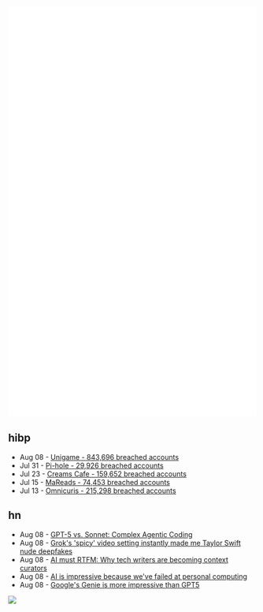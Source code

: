 ![Metrics](https://raw.githubusercontent.com/phixion/phixion/master/metrics.svg)

## hibp

<!--
for https://github.com/phixion/phixion/blob/main/.github/workflows/feeds.yml
-->
<!--START_SECTION:haveibeenpwnd-->
- Aug 08 - [Unigame - 843,696 breached accounts](https://haveibeenpwned.com/Breach/Unigame)
- Jul 31 - [Pi-hole - 29,926 breached accounts](https://haveibeenpwned.com/Breach/ThePi-Hole)
- Jul 23 - [Creams Cafe - 159,652 breached accounts](https://haveibeenpwned.com/Breach/CreamsCafe)
- Jul 15 - [MaReads - 74,453 breached accounts](https://haveibeenpwned.com/Breach/MaReads)
- Jul 13 - [Omnicuris - 215,298 breached accounts](https://haveibeenpwned.com/Breach/Omnicuris)
<!--END_SECTION:haveibeenpwnd-->

## hn

<!--
for https://github.com/phixion/phixion/blob/main/.github/workflows/feeds.yml
-->
<!--START_SECTION:hn-->
- Aug 08 - [GPT-5 vs. Sonnet: Complex Agentic Coding](https://elite-ai-assisted-coding.dev/p/copilot-agentic-coding-gpt-5-vs-claude-4-sonnet)
- Aug 08 - [Grok's 'spicy' video setting instantly made me Taylor Swift nude deepfakes](https://www.theverge.com/report/718975/xai-grok-imagine-taylor-swifty-deepfake-nudes)
- Aug 08 - [AI must RTFM: Why tech writers are becoming context curators](https://passo.uno/from-tech-writers-to-ai-context-curators/)
- Aug 08 - [AI is impressive because we've failed at personal computing](https://rakhim.exotext.com/ai-is-impressive-because-we-ve-failed-at-semantic-web-and-personal-computing)
- Aug 08 - [Google's Genie is more impressive than GPT5](https://theahura.substack.com/p/tech-things-genies-lamp-openai-cant)
<!--END_SECTION:hn-->

<!--
for https://yhype.me
-->
![](https://hit.yhype.me/github/profile?user_id=13013670)
